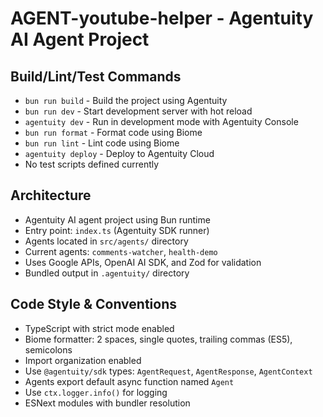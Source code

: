 # AGENT-youtube-helper - Agentuity AI Agent Project

## Build/Lint/Test Commands
- `bun run build` - Build the project using Agentuity
- `bun run dev` - Start development server with hot reload
- `agentuity dev` - Run in development mode with Agentuity Console
- `bun run format` - Format code using Biome
- `bun run lint` - Lint code using Biome
- `agentuity deploy` - Deploy to Agentuity Cloud
- No test scripts defined currently

## Architecture
- Agentuity AI agent project using Bun runtime
- Entry point: `index.ts` (Agentuity SDK runner)
- Agents located in `src/agents/` directory
- Current agents: `comments-watcher`, `health-demo`
- Uses Google APIs, OpenAI AI SDK, and Zod for validation
- Bundled output in `.agentuity/` directory

## Code Style & Conventions
- TypeScript with strict mode enabled
- Biome formatter: 2 spaces, single quotes, trailing commas (ES5), semicolons
- Import organization enabled
- Use `@agentuity/sdk` types: `AgentRequest`, `AgentResponse`, `AgentContext`
- Agents export default async function named `Agent`
- Use `ctx.logger.info()` for logging
- ESNext modules with bundler resolution
